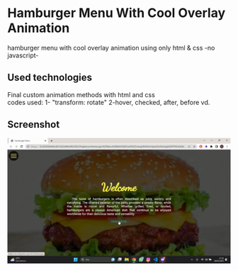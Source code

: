 <h1>Hamburger Menu With Cool Overlay Animation</h1>
hamburger menu with cool overlay animation using only html & css -no javascript-

<h2>Used technologies</h2>
Final custom animation methods with html and css
<br>
codes used:
1- "transform: rotate"
2-hover, checked, after, before vd.

<h2>Screenshot</h2>

![](screen.gif)
